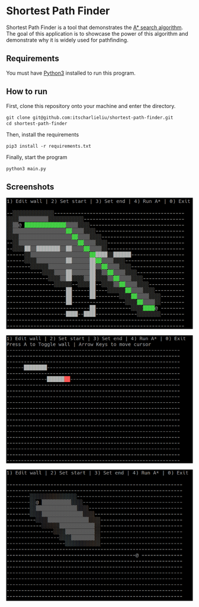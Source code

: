 # Shortest Path Finder

Shortest Path Finder is a tool that demonstrates the [A* search algorithm](https://en.wikipedia.org/wiki/A*_search_algorithm).
The goal of this application is to showcase the power of this algorithm and demonstrate why it is widely used for pathfinding.

## Requirements
You must have [Python3](https://www.python.org/downloads/) installed to run this program.

## How to run
First, clone this repository onto your machine and enter the directory.
```shell script
git clone git@github.com:itscharlieliu/shortest-path-finder.git
cd shortest-path-finder
```

Then, install the requirements
```shell script
pip3 install -r requirements.txt
```

Finally, start the program
```shell script
python3 main.py
```

## Screenshots
![Screenshot 1](./images/Screenshot_1.png)

![Screenshot 2](./images/Screenshot_2.png)

![Screenshot 3](./images/Screenshot_3.png)
